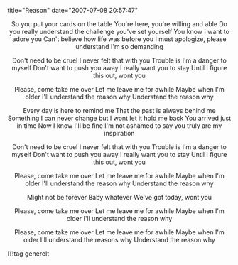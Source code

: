 title="Reason"
date="2007-07-08 20:57:47"
<div align="center">So you put your cards on the table
You're here, you're willing and able
Do you really understand the challenge you've set yourself
You know I want to adore you
Can't believe how life was before you
I must apologize, please understand I'm so demanding

Don't need to be cruel
I never felt that with you
Trouble is I'm a danger to myself
Don't want to push you away
I really want you to stay
Until I figure this out, wont you

Please, come take me over
Let me leave me for awhile
Maybe when I'm older
I'll understand the reason why
Understand the reason why

Every day is here to remind me
That the past is always behind me
Something I can never change but I wont let it hold me back
You arrived just in time
Now I know I'll be fine
I'm not ashamed to say you truly are my inspiration

Don't need to be cruel
I never felt that with you
Trouble is I'm a danger to myself
Don't want to push you away
I really want you to stay
Until I figure this out, wont you

Please, come take me over
Let me leave me for awhile
Maybe when I'm older
I'll understand the reason why
Understand the reason why

Might not be forever
Baby whatever
We've got today, wont you

Please, come take me over
Let me leave me for awhile
Maybe when I'm older
I'll understand the reason why

Please, come take me over
Let me leave me for awhile
Maybe when I'm older
I'll understand the reasons why
Understand the reason why</div>

[[!tag  generelt
